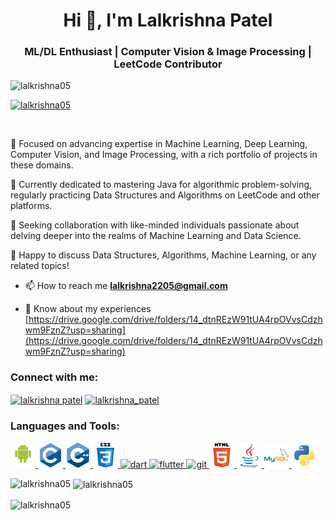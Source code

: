 <h1 align="center">Hi 👋, I'm Lalkrishna Patel</h1>
<h3 align="center">ML/DL Enthusiast | Computer Vision & Image Processing | LeetCode Contributor</h3>

<p align="left"> <img src="https://komarev.com/ghpvc/?username=lalkrishna05&label=Profile%20views&color=0e75b6&style=flat" alt="lalkrishna05" /> </p>

<p align="left"> <a href="https://github.com/ryo-ma/github-profile-trophy"><img src="https://github-profile-trophy.vercel.app/?username=lalkrishna05" alt="lalkrishna05" /></a> </p>

<p align="left"> <a href="https://twitter.com/" target="blank"><img src="https://img.shields.io/twitter/follow/?logo=twitter&style=for-the-badge" alt="" /></a> </p>

🔭 Focused on advancing expertise in Machine Learning, Deep Learning, Computer Vision, and Image Processing, with a rich portfolio of projects in these domains.

🌱 Currently dedicated to mastering Java for algorithmic problem-solving, regularly practicing Data Structures and Algorithms on LeetCode and other platforms.

🤝 Seeking collaboration with like-minded individuals passionate about delving deeper into the realms of Machine Learning and Data Science.

💬 Happy to discuss Data Structures, Algorithms, Machine Learning, or any related topics!

- 📫 How to reach me **lalkrishna2205@gmail.com**

- 📄 Know about my experiences [https://drive.google.com/drive/folders/14_dtnREzW91tUA4rpOVvsCdzhwm9FznZ?usp=sharing](https://drive.google.com/drive/folders/14_dtnREzW91tUA4rpOVvsCdzhwm9FznZ?usp=sharing)

<h3 align="left">Connect with me:</h3>
<p align="left">
<a href="https://linkedin.com/in/lalkrishna patel" target="blank"><img align="center" src="https://raw.githubusercontent.com/rahuldkjain/github-profile-readme-generator/master/src/images/icons/Social/linked-in-alt.svg" alt="lalkrishna patel" height="30" width="40" /></a>
<a href="https://instagram.com/lalkrishna_patel" target="blank"><img align="center" src="https://raw.githubusercontent.com/rahuldkjain/github-profile-readme-generator/master/src/images/icons/Social/instagram.svg" alt="lalkrishna_patel" height="30" width="40" /></a>
</p>

<h3 align="left">Languages and Tools:</h3>
<p align="left"> <a href="https://developer.android.com" target="_blank" rel="noreferrer"> <img src="https://raw.githubusercontent.com/devicons/devicon/master/icons/android/android-original-wordmark.svg" alt="android" width="40" height="40"/> </a> <a href="https://www.cprogramming.com/" target="_blank" rel="noreferrer"> <img src="https://raw.githubusercontent.com/devicons/devicon/master/icons/c/c-original.svg" alt="c" width="40" height="40"/> </a> <a href="https://www.w3schools.com/cpp/" target="_blank" rel="noreferrer"> <img src="https://raw.githubusercontent.com/devicons/devicon/master/icons/cplusplus/cplusplus-original.svg" alt="cplusplus" width="40" height="40"/> </a> <a href="https://www.w3schools.com/css/" target="_blank" rel="noreferrer"> <img src="https://raw.githubusercontent.com/devicons/devicon/master/icons/css3/css3-original-wordmark.svg" alt="css3" width="40" height="40"/> </a> <a href="https://dart.dev" target="_blank" rel="noreferrer"> <img src="https://www.vectorlogo.zone/logos/dartlang/dartlang-icon.svg" alt="dart" width="40" height="40"/> </a> <a href="https://flutter.dev" target="_blank" rel="noreferrer"> <img src="https://www.vectorlogo.zone/logos/flutterio/flutterio-icon.svg" alt="flutter" width="40" height="40"/> </a> <a href="https://git-scm.com/" target="_blank" rel="noreferrer"> <img src="https://www.vectorlogo.zone/logos/git-scm/git-scm-icon.svg" alt="git" width="40" height="40"/> </a> <a href="https://www.w3.org/html/" target="_blank" rel="noreferrer"> <img src="https://raw.githubusercontent.com/devicons/devicon/master/icons/html5/html5-original-wordmark.svg" alt="html5" width="40" height="40"/> </a> <a href="https://www.java.com" target="_blank" rel="noreferrer"> <img src="https://raw.githubusercontent.com/devicons/devicon/master/icons/java/java-original.svg" alt="java" width="40" height="40"/> </a> <a href="https://www.mysql.com/" target="_blank" rel="noreferrer"> <img src="https://raw.githubusercontent.com/devicons/devicon/master/icons/mysql/mysql-original-wordmark.svg" alt="mysql" width="40" height="40"/> </a> <a href="https://www.python.org" target="_blank" rel="noreferrer"> <img src="https://raw.githubusercontent.com/devicons/devicon/master/icons/python/python-original.svg" alt="python" width="40" height="40"/> </a> </p>

<p><img align="left" src="https://github-readme-stats.vercel.app/api/top-langs?username=lalkrishna05&show_icons=true&locale=en&layout=compact" alt="lalkrishna05" /></p>

<p>&nbsp;<img align="center" src="https://github-readme-stats.vercel.app/api?username=lalkrishna05&show_icons=true&locale=en" alt="lalkrishna05" /></p>

<p><img align="center" src="https://github-readme-streak-stats.herokuapp.com/?user=lalkrishna05&" alt="lalkrishna05" /></p>

